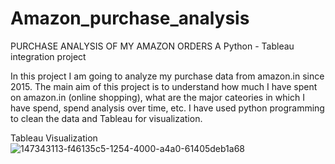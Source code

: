 # Amazon_purchase_analysis
PURCHASE ANALYSIS OF MY AMAZON ORDERS
A Python - Tableau integration project

In this project I am going to analyze my purchase data from amazon.in since 2015. The main aim of this project is to understand how much I have spent on amazon.in (online shopping), what are the major cateories in which I have spend, spend analysis over time, etc. I have used python programming to clean the data and Tableau for visualization.

Tableau Visualization
![147343113-f46135c5-1254-4000-a4a0-61405deb1a68](https://user-images.githubusercontent.com/107924363/196986359-96073225-446e-48f4-b5d7-844bf3158106.png)
